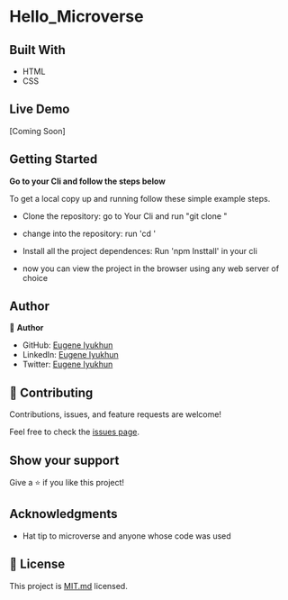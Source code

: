 # Hello_Microverse







## Built With

- HTML
- CSS

## Live Demo 

[Coming Soon]


## Getting Started

**Go to your Cli and follow the steps below**



To get a local copy up and running follow these simple example steps.

- Clone the repository: go to Your Cli and run "git clone <repository url>"

- change into the repository:  run 'cd <repository name>'

- Install all the project dependences: Run 'npm Insttall' in your cli

- now you can view the project in the browser using any web server of choice



## Author

👤 **Author**

- GitHub: [Eugene Iyukhun](https://github.com/Eugeneiyukhun)
- LinkedIn: [Eugene Iyukhun](https://www.linkedin.com/in/eugene-iyukhun-bb491612a)
- Twitter: [Eugene Iyukhun](https://twitter.com/EIyukhun)

## 🤝 Contributing

Contributions, issues, and feature requests are welcome!

Feel free to check the [issues page](../../issues/).

## Show your support

Give a ⭐️ if you like this project!

## Acknowledgments

- Hat tip to microverse and anyone whose code was used

## 📝 License

This project is [MIT.md](./LICENSE) licensed.

